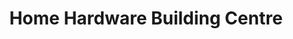 ---
title: "Home Hardware Building Centre"
url: /nackawic/home-hardware-building-centre/
shop: doityourself
---
